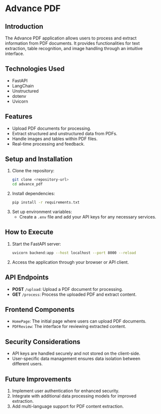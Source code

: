 # Advance PDF

## Introduction
The Advance PDF application allows users to process and extract information from PDF documents. It provides functionalities for text extraction, table recognition, and image handling through an intuitive interface.

## Technologies Used
- FastAPI
- LangChain
- Unstructured
- dotenv
- Uvicorn

## Features
- Upload PDF documents for processing.
- Extract structured and unstructured data from PDFs.
- Handle images and tables within PDF files.
- Real-time processing and feedback.

## Setup and Installation
1. Clone the repository:
   ```bash
   git clone <repository-url>
   cd advance_pdf
   ```
2. Install dependencies:
   ```bash
   pip install -r requirements.txt
   ```
3. Set up environment variables:
   - Create a `.env` file and add your API keys for any necessary services.

## How to Execute
1. Start the FastAPI server:
   ```bash
   uvicorn backend:app --host localhost --port 8000 --reload
   ```
2. Access the application through your browser or API client.

## API Endpoints
- **POST** `/upload`: Upload a PDF document for processing.
- **GET** `/process`: Process the uploaded PDF and extract content.

## Frontend Components
- `HomePage`: The initial page where users can upload PDF documents.
- `PDFReview`: The interface for reviewing extracted content.

## Security Considerations
- API keys are handled securely and not stored on the client-side.
- User-specific data management ensures data isolation between different users.

## Future Improvements
1. Implement user authentication for enhanced security.
2. Integrate with additional data processing models for improved extraction.
3. Add multi-language support for PDF content extraction.
